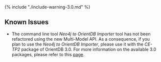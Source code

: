 
{% include "./include-warning-3.0.md" %}
 
## Known Issues

- The command line tool _Neo4j to OrientDB Importer_ tool has not been refactored using the new Multi-Model API. As a consequence, if you plan to use the  _Neo4j to OrientDB Importer_, please use it with the _CE-TP2_ package of OrientDB 3.0. For more information on the available 3.0 packages, please refer to this [page](Available-Packages.md).
